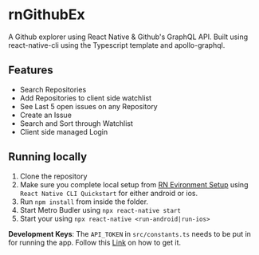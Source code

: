 # rnGithubEx
A Github explorer using React Native & Github's GraphQL API. Built using react-native-cli using the Typescript template and apollo-graphql.


## Features
* Search Repositories
* Add Repositories to client side watchlist
* See Last 5 open issues on any Repository
* Create an Issue
* Search and Sort through Watchlist
* Client side managed Login


## Running locally
1. Clone the repository
2. Make sure you complete local setup from [RN Evironment Setup](https://reactnative.dev/docs/environment-setup) using `React Native CLI Quickstart` for either android or ios.
3. Run `npm install` from inside the folder.
4. Start Metro Budler using `npx react-native start`
4. Start your using `npx react-native <run-android|run-ios>`

**Development Keys**: The `API_TOKEN` in `src/constants.ts` needs to be put in for running the app. Follow this [Link](https://docs.github.com/en/graphql/guides/forming-calls-with-graphql#authenticating-with-graphql) on how to get it.